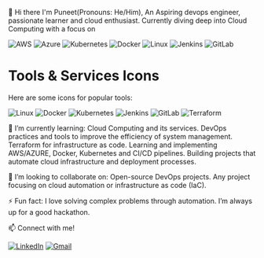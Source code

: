👋  Hi there
    I'm Puneet(Pronouns: He/Him), An Aspiring devops engineer, passionate learner and cloud enthusiast.
    Currently diving deep into Cloud Computing with a focus on
    
![AWS](https://img.icons8.com/color/80/000000/amazon-web-services.png)
![Azure](https://img.icons8.com/color/50/000000/microsoft-azure.png)
![Kubernetes](https://img.icons8.com/color/50/000000/kubernetes.png)
![Docker](https://img.icons8.com/color/50/000000/docker.png)
![Linux](https://img.icons8.com/color/50/000000/linux.png)
![Jenkins](https://img.icons8.com/color/50/000000/jenkins.png)
![GitLab](https://img.icons8.com/color/50/000000/gitlab.png)




# Tools & Services Icons

Here are some icons for popular tools:

![Linux](https://img.icons8.com/color/50/000000/linux.png)
![Docker](https://img.icons8.com/color/50/000000/docker.png)
![Kubernetes](https://img.icons8.com/color/50/000000/kubernetes.png)
![Jenkins](https://img.icons8.com/color/50/000000/jenkins.png)
![GitLab](https://img.icons8.com/color/50/000000/gitlab.png)
![Terraform](https://img.icons8.com/color/50/000000/terraform.png)


    
🌱 I’m currently learning: Cloud Computing and its services.
    DevOps practices and tools to improve the efficiency of system management.
    Terraform for infrastructure as code.
    Learning and implementing AWS/AZURE, Docker, Kubernetes and CI/CD pipelines.
    Building projects that automate cloud infrastructure and deployment processes.

👯 I’m looking to collaborate on: Open-source DevOps projects.
    Any project focusing on cloud automation or infrastructure as code (IaC).

⚡ Fun fact: I love solving complex problems through automation.
    I’m always up for a good hackathon.


📫  Connect with me!

[![LinkedIn](https://img.icons8.com/color/50/000000/linkedin.png)](https://www.linkedin.com/in/jhinganpuneet)
[![Gmail](https://img.icons8.com/color/50/000000/gmail.png)](mailto:puneetjhingan13@gmail.com)


